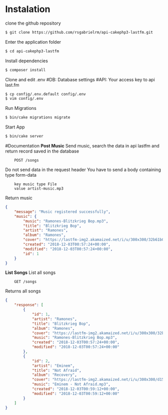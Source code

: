 # Instalation
clone the github repository
```sh
$ git clone https://github.com/rsgabrielrm/api-cakephp3-lastfm.git
```
Enter the application folder
```sh
$ cd api-cakephp3-lastfm
```

Install dependencies
```sh
$ composer install
```

Clone and edit .env
#DB: Database settings
#API: Your access key to api last.fm
```sh
$ cp config/.env.default config/.env
$ vim config/.env
```

Run Migrations
```sh
$ bin/cake migrations migrate
```

Start App
```sh
$ bin/cake server
```

#Documentation
**Post Music**
Send music, search the data in api lastfm and return record saved in the database

```
    POST /songs
```
Do not send data in the request header
You have to send a body containing type form-data
```
    key music type File
    value artist-music.mp3
```

Return music
```json
{
    "message": "Music registered successfully",
    "music": {
        "music": "Ramones-Blitzkrieg Bop.mp3",
        "title": "Blitzkrieg Bop",
        "artist": "Ramones",
        "album": "Ramones",
        "cover": "https://lastfm-img2.akamaized.net/i/u/300x300/32b61b03e34a4e8a91d3bb0dea72a5b4.png",
        "created": "2018-12-03T00:57:24+00:00",
        "modified": "2018-12-03T00:57:24+00:00",
        "id": 1
    }
}
```


**List Songs**
List all songs

```
    GET /songs
```

Returns all songs
```json
{
    "response": [
        {
            "id": 1,
            "artist": "Ramones",
            "title": "Blitzkrieg Bop",
            "album": "Ramones",
            "cover": "https://lastfm-img2.akamaized.net/i/u/300x300/32b61b03e34a4e8a91d3bb0dea72a5b4.png",
            "music": "Ramones-Blitzkrieg Bop.mp3",
            "created": "2018-12-03T00:57:24+00:00",
            "modified": "2018-12-03T00:57:24+00:00"
        },
        {
            "id": 2,
            "artist": "Eminem",
            "title": "Not Afraid",
            "album": "Recovery",
            "cover": "https://lastfm-img2.akamaized.net/i/u/300x300/d15881b09b6041ccad34c2490de618b3.png",
            "music": "Eminem - Not Afraid.mp3",
            "created": "2018-12-03T00:59:12+00:00",
            "modified": "2018-12-03T00:59:12+00:00"
        }
    ]
}
```

